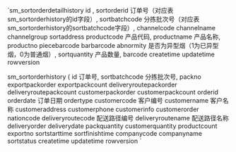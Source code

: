 `sm_sortorderdetailhistory 
    id ,
    sortorderid 订单号（对应表sm_sortorderhistory的id字段）,
    sortbatchcode 分拣批次号（对应表sm_sortorderhistory的sortbatchcode字段）,
    channelcode
    channelname 
    channelgroup 
    sortaddress
    productcode 产品代码,
    productname 产品名称,
    productno
    piecebarcode
    barbarcode
    abnormity 是否为异型烟（1为已异型烟，0为普通烟）,
    sortquantity 产品数量,
    barcode
    createtime
    updatetime
    rowversion 

sm_sortorderhistory (
       id 订单号,
       sortbatchcode 分拣批次号,
       packno
       exportpackorder
       exportpackcount 
       deliveryroutepackorder
       deliveryroutepackcount 
       customerpackorder
       customerpackcount 
       orderid 
       orderdate 订单日期
       ordertype 
       customercode 客户编号
       customername 客户名称
       customeraddress 
       customerphone 
       customerinfo 
       customerorder 
       nationcode 
       deliveryroutecode 配送路径编号
       deliveryroutename 配送路径名称
       deliveryorder 
       deliverydate 
       packquantity 
       customerquantity 
       productcount 
       exportno
       sortstarttime 
       sortfinishtime 
       companycode 
       companyname 
       sortstatus 
       createtime 
       updatetime 
       rowversion `